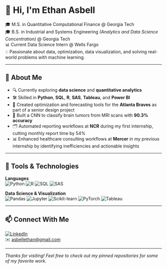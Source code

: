 # 👋 Hi, I'm Ethan Asbell

🎓 M.S. in Quantitative Computational Finance @ Georgia Tech  
🎓 B.S. in Industrial and Systems Engineering *(Analytics and Data Science Concentration)* @ Georgia Tech  
📊 Current Data Science Intern @ Wells Fargo  
💡 Passionate about data, optimization, data visualization, and solving real-world problems with machine learning.

---

## 🧠 About Me
- 🔍 Currently exploring **data science** and **quantitative analytics**
- 🛠️ Skilled in **Python**, **SQL**, **R**, **SAS**, **Tableau**, and **Power BI**
- 🚀 Created optimization and forecasting tools for the **Atlanta Braves** as part of a senior design project
- 🧠 Built a CNN to classify brain tumors from MRI scans with **90.3% accuracy**
- 🗂 Automated reporting workflows at **NCR** during my first internship, cutting monthly report time by 54%
- 📊 Enhanced healthcare consulting workflows at **Mercer** in my previous internship by identifying inefficiencies and actionable insights

---

## 🔧 Tools & Technologies

**Languages**  
![Python](https://img.shields.io/badge/-Python-3776AB?style=flat&logo=python&logoColor=white)
![R](https://img.shields.io/badge/-R-276DC3?style=flat&logo=r&logoColor=white)
![SQL](https://img.shields.io/badge/-SQL-4479A1?style=flat&logo=postgresql&logoColor=white)
![SAS](https://img.shields.io/badge/-SAS-0272BA?style=flat&logo=sas&logoColor=white)

**Data Science & Visualization**  
![Pandas](https://img.shields.io/badge/-Pandas-150458?style=flat&logo=pandas&logoColor=white)
![Jupyter](https://img.shields.io/badge/-Jupyter-F37626?style=flat&logo=jupyter&logoColor=white)
![Scikit-learn](https://img.shields.io/badge/-Scikit--learn-F7931E?style=flat&logo=scikit-learn&logoColor=white)
![PyTorch](https://img.shields.io/badge/-PyTorch-EE4C2C?style=flat&logo=pytorch&logoColor=white)
![Tableau](https://img.shields.io/badge/-Tableau-E97627?style=flat&logo=tableau&logoColor=white)

---

## 📫 Connect With Me

[![LinkedIn](https://img.shields.io/badge/-LinkedIn-0A66C2?style=flat&logo=linkedin&logoColor=white)](https://www.linkedin.com/in/ethan-asbell/)  
✉️ asbellethan@gmail.com

---

_Thanks for visiting! Feel free to check out my pinned repositories for some of my favorite work._

<!--
**ethanasbell/ethanasbell** is a ✨ _special_ ✨ repository because its `README.md` (this file) appears on your GitHub profile.

Here are some ideas to get you started:

- 🔭 I’m currently working on ...
- 🌱 I’m currently learning ...
- 👯 I’m looking to collaborate on ...
- 🤔 I’m looking for help with ...
- 💬 Ask me about ...
- 📫 How to reach me: ...
- 😄 Pronouns: ...
- ⚡ Fun fact: ...
-->
